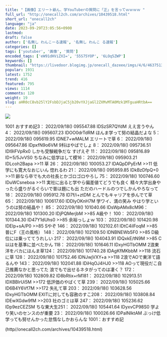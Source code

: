 ```yaml
---
title: "【画像】エリート爺ん、学YouTuberの質問に「正」を言ってｗｗｗｗ "
full_url: "http://onecall2ch.com/archives/10439518.html"
short_url: "onecall2ch"
language: "ja"
date: 2023-09-29T23:05:56+0900
lastmod: 
draft: false
author: ['名無し わんこーる速報', '名無し わんこ る速報']
categories: []
tags: ['youtuber', '画像', '質問']
encoded_tags: ['eW91dHViZXI=', '55S75YOP', '6LOq5ZWP']
keywords: []
thumbnail: "https://livedoor.blogimg.jp/onecall_dazeee/imgs/4/6/4637513b-s.jpg"
popular: 1931
latest: 1752
trend: 416
featured: 795
views: 1114
comments: 120
weight: 19
slug: aHR0cC8vb25lY2FsbDJjaC5jb20vYXJjaGl2ZXMvMTA0Mzk1MTguaHRtbA==
---
```


![](https://livedoor.blogimg.jp/onecall_dazeee/imgs/4/6/4637513b-s.jpg)

 1001 おすすめ記3： 2022/09/18() 095547.88 IDSzSR7QYdM ええ言うやん 4： 2022/09/18() 095607.23 IDOO0drTdRM ほんま学って努の結晶だよな 5： 2022/09/18() 095619.95 IDNE7+wMALM エリートで草 6： 2022/09/18() 095647.86 IDpxfN9o6VM 9科はやばでしょ 8： 2022/09/18() 095736.51 IDI9iFVpRx0 しかも受験戦争だな すげえぞ 11： 2022/09/18() 095816.89 ID+5/5JvVS0 ちなみに低学はして模16： 2022/09/18() 095903.21 IDLcoh2Bapa >>11 草 26： 2022/09/18() 100053.27 IDAQpDPyErM >>11 低学にも寛大なおじいん 惚れるわ 21： 2022/09/18() 095959.85 IDkBzDfpQ+0 >>11 齢なら卒でも大の社長とかゴロゴロやろし 75： 2022/09/18() 100746.60 IDuWCsneboa >>11 実社に出ると学やら偏差値てどうでも良く 精々大学出身やったら盛りがるぐらいで普は題にも出 ただのハードルのつでしかんやろなって 18： 2022/09/18() 095912.78 ID7f/i+ztDM とんでもキャリアを歩んでて草 65： 2022/09/18() 100617.60 IDDIyOKnH7M 学ワイ、満の笑み やはり学というのは努の結晶や！ 85： 2022/09/18() 101040.66 IDsWpAMx8cM96： 2022/09/18() 101300.20 IDjPQMerjbM >>85 A級や！ 100： 2022/09/18() 101344.30 ID47Y1dUhs0 >>85 余裕っしょｗ 103： 2022/09/18() 101420.98 IDEIp+sA/P0 >>85 Sやぞ 146： 2022/09/18() 102102.61 IDtC4ilFoqM >>85 普にF（王の風格） 148： 2022/09/18() 102109.50 IDNBNEWb5F0 >>85 D級位には乗っててうれしい 217： 2022/09/18() 104043.91 IDQxkE/tN9M >>85 C以はを基準に並べたかん 118： 2022/09/18() 101646.11 IDxyHGTbOMM 2浪東洋をバカにほんま草124： 2022/09/18() 101740.28 IDAgKfMKbbM >>118 流石に草 128： 2022/09/18() 101752.46 IDNJwjVXY+a >>118 2浪でAOで東洋て語るんや 143： 2022/09/18() 102041.88 IDiHqOJ4HJ0 >>118 AOって現役だこ自己推薦なかと思ってた 浪でもで出せるネタがってのは凄く？ 172： 2022/09/18() 102809.82 ID8bRtix+rM181： 2022/09/18() 102913.51 IDXBBlrUi5M >>172 低評価のやばくて草 239： 2022/09/18() 105025.66 ID6B4Y6Vf7M >>172 失礼て草 203： 2022/09/18() 103628.56 IDxyHGTbOMM EXITに対しても容赦のすこ208： 2022/09/18() 103808.84 IDEwXGdw9fM >>203 社のゴミは草 247： 2022/09/18() 105236.62 IDp9ezCEZSM ちな東大生251： 2022/09/18() 105441.64 IDyxvCP98S0 学より笑いのセンスのが重要 23： 2022/09/18() 100026.66 IDPalNIktAM ぶっけ低学っても努せんかった怠惰なしかおらんな 1001：おすすめ記

(http//onecall2ch.com/archives/10439518.html)
